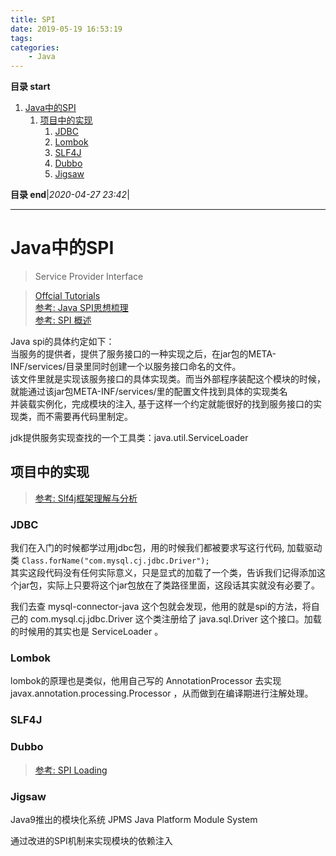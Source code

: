 ```yaml
---
title: SPI
date: 2019-05-19 16:53:19
tags: 
categories: 
    - Java
---
```


**目录 start**

1. [Java中的SPI](#java中的spi)
    1. [项目中的实现](#项目中的实现)
        1. [JDBC](#jdbc)
        1. [Lombok](#lombok)
        1. [SLF4J](#slf4j)
        1. [Dubbo](#dubbo)
        1. [Jigsaw](#jigsaw)

**目录 end**|_2020-04-27 23:42_|
****************************************
# Java中的SPI
> Service Provider Interface

> [Offcial Tutorials](https://docs.oracle.com/javase/tutorial/ext/basics/spi.html)  
> [参考: Java SPI思想梳理](https://zhuanlan.zhihu.com/p/28909673)  
> [参考: SPI 概述](https://zhoukaibo.com/2019/03/16/java-spi/)  


Java spi的具体约定如下：   
当服务的提供者，提供了服务接口的一种实现之后，在jar包的META-INF/services/目录里同时创建一个以服务接口命名的文件。  
该文件里就是实现该服务接口的具体实现类。而当外部程序装配这个模块的时候，就能通过该jar包META-INF/services/里的配置文件找到具体的实现类名  
并装载实例化，完成模块的注入, 基于这样一个约定就能很好的找到服务接口的实现类，而不需要再代码里制定。  

jdk提供服务实现查找的一个工具类：java.util.ServiceLoader

## 项目中的实现
> [参考: Slf4j框架理解与分析 ](https://blog.mythsman.com/2018/02/04/1/)  

### JDBC
我们在入门的时候都学过用jdbc包，用的时候我们都被要求写这行代码, 加载驱动类 `Class.forName("com.mysql.cj.jdbc.Driver");`  
其实这段代码没有任何实际意义，只是显式的加载了一个类，告诉我们记得添加这个jar包，实际上只要将这个jar包放在了类路径里面，这段话其实就没有必要了。  

我们去查 mysql-connector-java 这个包就会发现，他用的就是spi的方法，将自己的 com.mysql.cj.jdbc.Driver 这个类注册给了 java.sql.Driver 这个接口。加载的时候用的其实也是 ServiceLoader 。

### Lombok
lombok的原理也是类似，他用自己写的 AnnotationProcessor 去实现 javax.annotation.processing.Processor ，从而做到在编译期进行注解处理。

### SLF4J

### Dubbo
> [参考: SPI Loading](http://dubbo.apache.org/zh-cn/docs/dev/SPI.html)  

### Jigsaw
Java9推出的模块化系统 JPMS Java Platform Module System

通过改进的SPI机制来实现模块的依赖注入
